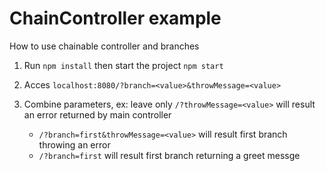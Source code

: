 # ChainController example
How to use chainable controller and branches

1. Run `npm install` then start the project `npm start`

2. Acces `localhost:8080/?branch=<value>&throwMessage=<value>`

3. Combine parameters, ex: leave only `/?throwMessage=<value>` will result an error returned by main controller
    * `/?branch=first&throwMessage=<value>` will result first branch throwing an error
    * `/?branch=first` will result first branch returning a greet messge